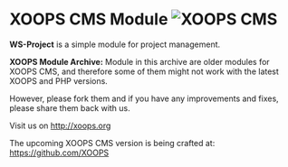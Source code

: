 # XOOPS CMS Module   ![XOOPS CMS](https://avatars2.githubusercontent.com/u/12771439?v=3&s=200)

**WS-Project** is a simple module for project management.

**XOOPS Module Archive:** Module in this archive are older modules for XOOPS CMS, and therefore some of them might not work with the latest XOOPS and PHP versions. 

However, please fork them and if you have any improvements and fixes, please share them back with us. 

Visit us on http://xoops.org

The upcoming XOOPS CMS version is being crafted at: https://github.com/XOOPS

